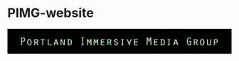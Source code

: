 # PIMG-website
![alt tag](https://raw.githubusercontent.com/xhurch/PIMG-website/master/images/pimg-logo-full.png)
